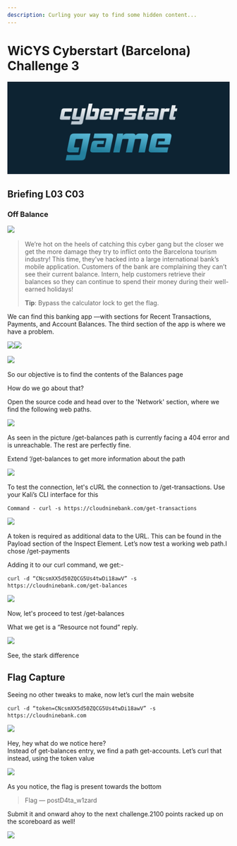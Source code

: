 ```yaml
---
description: Curling your way to find some hidden content...
---
```


# WiCYS Cyberstart (Barcelona) Challenge 3



![](../../.gitbook/assets/CS.png)

## Briefing L03 C03 <a href="#a5cd" id="a5cd"></a>

### Off Balance <a href="#afd4" id="afd4"></a>

&#x20;                                           ![](https://miro.medium.com/max/761/1\*9dDt2LLhthNxkCJMV5Ps8w.jpeg)

> We’re hot on the heels of catching this cyber gang but the closer we get the more damage they try to inflict onto the Barcelona tourism industry! This time, they’ve hacked into a large international bank’s mobile application. Customers of the bank are complaining they can’t see their current balance. Intern, help customers retrieve their balances so they can continue to spend their money during their well-earned holidays!
>
> **Tip**: Bypass the calculator lock to get the flag.

We can find this banking app —with sections for Recent Transactions, Payments, and Account Balances. The third section of the app is where we have a problem.



&#x20;    ![](https://miro.medium.com/max/830/1\*y3UdcxiqRHRbNtVX5uazZw.jpeg)![](https://miro.medium.com/max/826/1\*5TWvWFllp0aBpeMWLDjKYA.jpeg)



&#x20;                                   ![](https://miro.medium.com/max/764/1\*dI01OZ7\_MYhjc1gOJlfhsQ.jpeg)  &#x20;

So our objective is to find the contents of the Balances page

How do we go about that?

Open the source code and head over to the 'Network' section, where we find the following web paths.

&#x20;                              ![](https://miro.medium.com/max/1400/1\*536YZJB\_Ju2hIIutGTBhgg.jpeg)

As seen in the picture /get-balances path is currently facing a 404 error and is unreachable. The rest are perfectly fine.

Extend ‘/get-balances to get more information about the path

&#x20;                              ![](https://miro.medium.com/max/435/1\*-PKcgLVwWWAn4AAx28BxCQ.jpeg)

To test the connection, let's cURL the connection to /get-transactions. Use your Kali’s CLI interface for this

```
Command - curl -s https://cloudninebank.com/get-transactions
```

&#x20;                                    ![](https://miro.medium.com/max/520/1\*p7-JcaPZlg4LTwyx6JZKHA.jpeg)

A token is required as additional data to the URL. This can be found in the Payload section of the Inspect Element. Let’s now test a working web path.I chose /get-payments

Adding it to our curl command, we get:-

```
curl -d “CNcsmXX5d50ZQCG5Us4twDi18awV” -s https://cloudninebank.com/get-balances
```

&#x20;                                        ![](https://miro.medium.com/max/788/1\*rWZAHiDKy1iU\_pn6Agd7mA.jpeg)

Now, let's proceed to test /get-balances

What we get is a “Resource not found” reply.

&#x20;                                         ![](https://miro.medium.com/max/788/1\*oM15lPQ\_TP3wqscID3Gk6w.jpeg)

See, the stark difference

## Flag Capture <a href="#9a34" id="9a34"></a>

Seeing no other tweaks to make, now let’s curl the main website

```
curl -d “token=CNcsmXX5d50ZQCG5Us4twDi18awV” -s https://cloudninebank.com
```

&#x20;                                       ![](https://miro.medium.com/max/710/1\*XPwZIipGHSU\_u1xTOecJdQ.jpeg)

Hey, hey what do we notice here?\
Instead of get-balances entry, we find a path get-accounts. Let’s curl that instead, using the token value

&#x20;                                      ![](https://miro.medium.com/max/788/1\*xp12mQV8TJfDDkx2SWpX2w.jpeg)

As you notice, the flag is present towards the bottom

> Flag — postD4ta\_w1zard

Submit it and onward ahoy to the next challenge.2100 points racked up on the scoreboard as well!

&#x20;                                         ![](https://miro.medium.com/max/524/1\*3Cqq7IAVKSbFXN42E8cQqw.jpeg)
